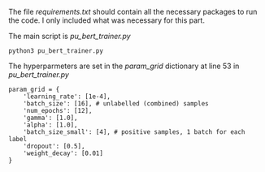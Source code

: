 The file _requirements.txt_ should contain all the necessary packages to run the code. I only included what was necessary for this part.

The main script is _pu_bert_trainer.py_

```
python3 pu_bert_trainer.py
```

The hyperparmeters are set in the _param_grid_ dictionary at line 53 in _pu_bert_trainer.py_

```
param_grid = {
    'learning_rate': [1e-4],
    'batch_size': [16], # unlabelled (combined) samples
    'num_epochs': [12],
    'gamma': [1.0],
    'alpha': [1.0],
    'batch_size_small': [4], # positive samples, 1 batch for each label
    'dropout': [0.5],
    'weight_decay': [0.01]
}
```

